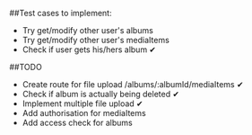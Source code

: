 ##Test cases to implement:
* Try get/modify other user's albums
* Try get/modify other user's mediaItems
* Check if user gets his/hers album ✔

##TODO
* Create route for file upload /albums/:albumId/mediaItems ✔
* Check if album is actually being deleted ✔
* Implement multiple file upload ✔
* Add authorisation for mediaItems
* Add access check for albums